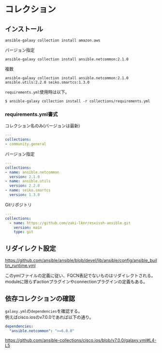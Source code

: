 # コレクション

## インストール

```console
ansible-galaxy collection install amazon.aws
```

バージョン指定

```console
ansible-galaxy collection install ansible.netcommon:2.1.0
```

複数

```console
ansible-galaxy collection install ansible.netcommon:2.1.0 ansible.utils:2.2.0 seiko.smartcs:1.3.0
```

`requirements.yml`使用時は以下。

```console
$ ansible-galaxy collection install -r collections/requirements.yml
```

### requirements.yml書式

コレクション名のみ(バージョンは最新)

```yaml
---
collections:
- community.general
```

バージョン指定

```yaml
---
collections:
- name: ansible.netcommon
  version: 2.1.0
- name: ansible.utils
  version: 2.2.0
- name: seiko.smartcs
  version: 1.3.0
```

Gitリポジトリ

```yaml
---
collections:
  - name: https://github.com/zaki-lknr/esxissh-ansible.git
    version: main
    type: git
```

## リダイレクト設定

<https://github.com/ansible/ansible/blob/devel/lib/ansible/config/ansible_builtin_runtime.yml>

このymlファイルの定義に従い、FQCN表記でないものはリダイレクトされる。  
moduleに限らずactionプラグインやconnectionプラグインの定義もある。

## 依存コレクションの確認

`galaxy.yml`の`dependencies`を確認する。  
例えばcisco.iosのv7.0.0であれば以下の通り。

```yaml
dependencies:
  "ansible.netcommon": ">=6.0.0"
```

<https://github.com/ansible-collections/cisco.ios/blob/v7.0.0/galaxy.yml#L4-L5>
